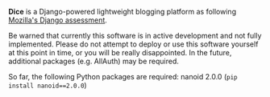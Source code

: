 **Dice** is a Django-powered lightweight blogging platform as following [Mozilla's Django assessment](https://developer.mozilla.org/en-US/docs/Learn/Server-side/Django/django_assessment_blog).

Be warned that currently this software is in active development and not fully implemented. Please do not attempt to deploy or use this software yourself at this point in time, or you will be really disappointed.
In the future, additional packages (e.g. AllAuth) may be required.

So far, the following Python packages are required:
nanoid 2.0.0 (`pip install nanoid==2.0.0`)
